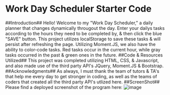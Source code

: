 # Work Day Scheduler Starter Code
##Introduction##
Hello! Welcome to my "Work Day Scheduler," a daily planner that changes dynamically througout the day. Enter your dailys tasks according to the hours they need to be completed by, & then click the blue "SAVE" button. This project utilizes localStorage to save these tasks & will persist after refreshing the page. Utilizing Moment.JS, we also have the ability to color-code tasks. Red tasks occur in the current hour, while gray tasks occurred in the past & green ones in the future.
##Code & Resources Utilized##
This project was completed utilizing HTML, CSS, & Javascript, and also made use of the third party API's JQuery, Moment.JS & Bootstrap.
##Acknowledgments##
As always, I must thank the team of tutors & TA's that help me every day to get stronger in coding, as well as the teams of coders that created all the third party API's utlized here. 
##ScreenShot##
Please find a deployed screenshot of the program here: ![image](https://user-images.githubusercontent.com/105247622/177900847-4f85679e-1fe2-4f97-b82d-065768603ed0.png)
